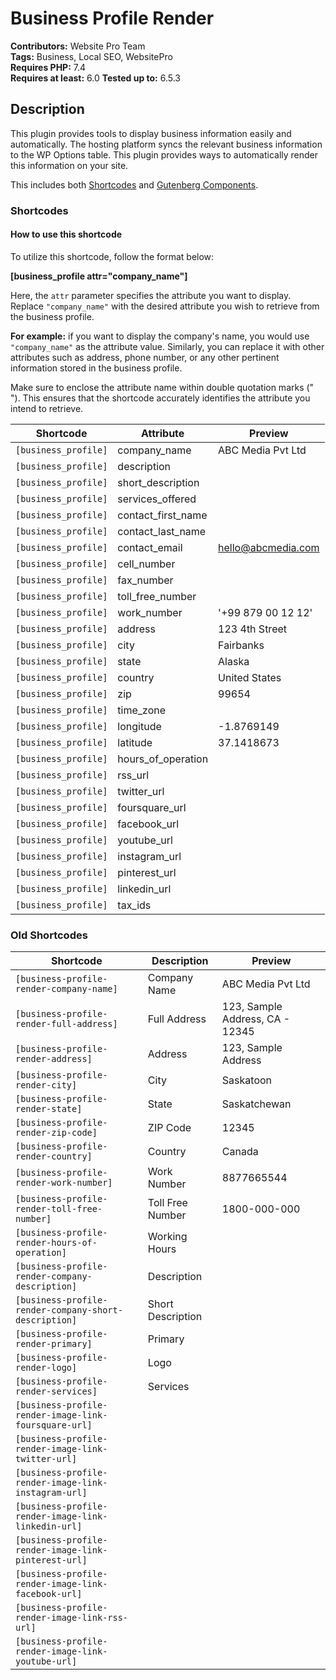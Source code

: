 # Business Profile Render

**Contributors:** Website Pro Team  
**Tags:** Business, Local SEO, WebsitePro  
**Requires PHP:** 7.4  
**Requires at least:** 6.0
**Tested up to:** 6.5.3  

## Description

This plugin provides tools to display business information easily and automatically.
The hosting platform syncs the relevant business information to the WP Options table.
This plugin provides ways to automatically render this information on your site.

This includes both [Shortcodes](https://codex.wordpress.org/Shortcode) and [Gutenberg Components](https://developer.wordpress.org/block-editor/reference-guides/components/).
### Shortcodes

#### How to use this shortcode

To utilize this shortcode, follow the format below:

**[business_profile attr="company_name"]**

Here, the `attr` parameter specifies the attribute you want to display. Replace `"company_name"` with the desired attribute you wish to retrieve from the business profile.

**For example:** if you want to display the company's name, you would use `"company_name"` as the attribute value. Similarly, you can replace it with other attributes such as address, phone number, or any other pertinent information stored in the business profile.

Make sure to enclose the attribute name within double quotation marks (" "). This ensures that the shortcode accurately identifies the attribute you intend to retrieve.

| Shortcode | Attribute | Preview |
|--|--|--|
|`[business_profile]`| company_name | ABC Media Pvt Ltd |
|`[business_profile]`| description | |
|`[business_profile]`| short_description |  |
|`[business_profile]`| services_offered |  |
|`[business_profile]`| contact_first_name |  |
|`[business_profile]`| contact_last_name |  |
|`[business_profile]`| contact_email |hello@abcmedia.com |
|`[business_profile]`| cell_number |  |
|`[business_profile]`| fax_number |  |
|`[business_profile]`| toll_free_number |  |
|`[business_profile]`| work_number | '+99 879 00 12 12' |
|`[business_profile]`| address | 123 4th Street |
|`[business_profile]`| city | Fairbanks |
|`[business_profile]`| state | Alaska |
|`[business_profile]`| country | United States |
|`[business_profile]`| zip | 99654 |
|`[business_profile]`| time_zone |  |
|`[business_profile]`| longitude | -1.8769149 |
|`[business_profile]`| latitude | 37.1418673 |
|`[business_profile]`| hours_of_operation |  |
|`[business_profile]`| rss_url |  |
|`[business_profile]`| twitter_url |  |
|`[business_profile]`| foursquare_url |  |
|`[business_profile]`| facebook_url |  |
|`[business_profile]`| youtube_url |  |
|`[business_profile]`| instagram_url |  |
|`[business_profile]`| pinterest_url |  |
|`[business_profile]`| linkedin_url |  |
|`[business_profile]`| tax_ids |  |


### Old Shortcodes

| Shortcode | Description | Preview |
|--|--|--|
|`[business-profile-render-company-name]`| Company Name | ABC Media Pvt Ltd |
|`[business-profile-render-full-address]`|Full Address|123, Sample Address, CA - 12345|
|`[business-profile-render-address]`|Address|123, Sample Address
|`[business-profile-render-city]`|City|Saskatoon
|`[business-profile-render-state]`|State|Saskatchewan
|`[business-profile-render-zip-code]`|ZIP Code|12345
|`[business-profile-render-country]`|Country|Canada
|`[business-profile-render-work-number]`|Work Number|8877665544
|`[business-profile-render-toll-free-number]`|Toll Free Number|1800-000-000
|`[business-profile-render-hours-of-operation]`|Working Hours|
|`[business-profile-render-company-description]`|Description|
|`[business-profile-render-company-short-description]`|Short Description|
|`[business-profile-render-primary]`|Primary|
|`[business-profile-render-logo]`|Logo|
|`[business-profile-render-services]`|Services|
|`[business-profile-render-image-link-foursquare-url]`||
|`[business-profile-render-image-link-twitter-url]`||
|`[business-profile-render-image-link-instagram-url]`||
|`[business-profile-render-image-link-linkedin-url]`||
|`[business-profile-render-image-link-pinterest-url]`||
|`[business-profile-render-image-link-facebook-url]`||
|`[business-profile-render-image-link-rss-url]`||
|`[business-profile-render-image-link-youtube-url]`||